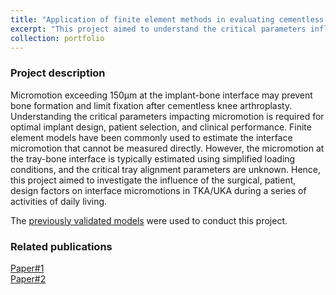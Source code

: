 ```yaml
---
title: "Application of finite element methods in evaluating cementless implant stability after knee arthroplasty"
excerpt: "This project aimed to understand the critical parameters influencing cementless implant micromotion after knee arthroplasty<br/><img src='/images/project-3/cover.png'>"
collection: portfolio
---
```

### Project description
Micromotion exceeding 150µm at the implant-bone interface may prevent bone formation and limit fixation after cementless knee arthroplasty. Understanding the critical parameters impacting micromotion is required for optimal implant design, patient selection, and clinical performance. Finite element models have been commonly used to estimate the interface micromotion that cannot be measured directly. However, the micromotion at the tray-bone interface is typically estimated using simplified loading conditions, and the critical tray alignment parameters are unknown. Hence, this project aimed to investigate the influence of the surgical, patient, design factors on interface micromotions in TKA/UKA during a series of activities of daily living.

The [previously validated models](https://yanghuizhou1122.github.io//portfolio/portfolio-1-model-validation/) were used to conduct this project. 

### Related publications
[Paper#1](https://yanghuizhou1122.github.io/files/paper3.pdf)<br>[Paper#2](https://yanghuizhou1122.github.io/files/paper4.pdf)
